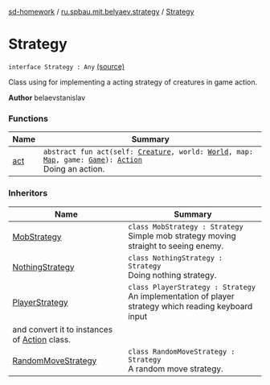 [sd-homework](../../index.md) / [ru.spbau.mit.belyaev.strategy](../index.md) / [Strategy](.)

# Strategy

`interface Strategy : Any` [(source)](https://github.com/StasBel/sd-homework/blob/Roguelike/src/main/kotlin/ru/spbau/mit/belyaev/strategy/Strategy.kt#L12)

Class using for implementing a acting strategy of creatures in game action.

**Author**
belaevstanislav

### Functions

| Name | Summary |
|---|---|
| [act](act.md) | `abstract fun act(self: `[`Creature`](../../ru.spbau.mit.belyaev.world/-creature/index.md)`, world: `[`World`](../../ru.spbau.mit.belyaev.world/-world/index.md)`, map: `[`Map`](../../ru.spbau.mit.belyaev.map/-map/index.md)`, game: `[`Game`](../../ru.spbau.mit.belyaev.game/-game/index.md)`): `[`Action`](../-action/index.md)<br>Doing an action. |

### Inheritors

| Name | Summary |
|---|---|
| [MobStrategy](../-mob-strategy/index.md) | `class MobStrategy : Strategy`<br>Simple mob strategy moving straight to seeing enemy. |
| [NothingStrategy](../-nothing-strategy/index.md) | `class NothingStrategy : Strategy`<br>Doing nothing strategy. |
| [PlayerStrategy](../-player-strategy/index.md) | `class PlayerStrategy : Strategy`<br>An implementation of player strategy which reading keyboard input
and convert it to instances of [Action](../-action/index.md) class. |
| [RandomMoveStrategy](../-random-move-strategy/index.md) | `class RandomMoveStrategy : Strategy`<br>A random move strategy. |
